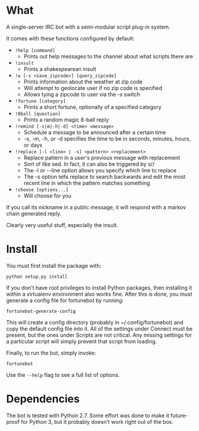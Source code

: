 # What #

A single-server IRC bot with a semi-modular script plug-in system.

It comes with these functions configured by default:

- `!help [command]`
  - Prints out help messages to the channel about what scripts there are
- `!insult`
  - Prints a shakespearean insult
- `!w [-s <save_zipcode>] [query_zipcode]`
  - Prints information about the weather at zip code
  - Will attempt to geolocate user if no zip code is specified
  - Allows tying a zipcode to user via the -s switch
- `!fortune [category]`
  - Prints a short fortune, optionally of a specified category
- `!8ball [question]`
  - Prints a random magic 8-ball reply
- `!remind [-s|m|-h|-d] <time> <message>`
  - Schedule a message to be announced after a certain time
  - -s, -m, -h, or -d specifies the time to be in seconds, minutes, hours, or
    days
- `!replace [-l <line> | -s] <pattern> <replacement>`
  - Replace pattern in a user's previous message with replacement
  - Sort of like sed. In fact, it can also be triggered by
    s/<pattern>/<replacement>
  - The -l or --line option allows you specify which line to replace
  - The -s option tells replace to search backwards and edit the most
    recent line in which the pattern matches something
- `!choose [options...]`
  - Will choose for you

If you call its nickname in a public message, it will respond with a markov
chain generated reply.

Clearly very useful stuff, especially the insult.

# Install #

You must first install the package with:

    python setup.py install

If you don't have root privileges to install Python packages, then installing
it within a virtualenv environment also works fine. After this is done, you
must generate a config file for fortunebot by running:

    fortunebot-generate-config

This will create a config directory (probably in ~/.config/fortunebot) and copy
the default config file into it. All of the settings under Connect must be
present, but the ones under Scripts are not critical. Any missing settings for
a particular script will simply prevent that script from loading.

Finally, to run the bot, simply invoke:

    fortunebot

Use the `--help` flag to see a full list of options.

# Dependencies #

The bot is tested with Python 2.7. Some effort was done to make it future-proof
for Python 3, but it probably doesn't work right out of the box.
